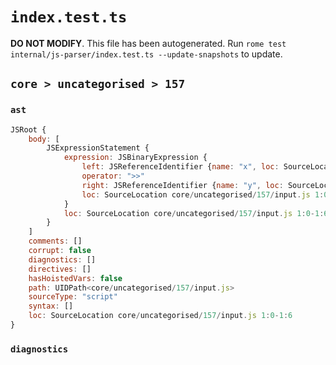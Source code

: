 # `index.test.ts`

**DO NOT MODIFY**. This file has been autogenerated. Run `rome test internal/js-parser/index.test.ts --update-snapshots` to update.

## `core > uncategorised > 157`

### `ast`

```javascript
JSRoot {
	body: [
		JSExpressionStatement {
			expression: JSBinaryExpression {
				left: JSReferenceIdentifier {name: "x", loc: SourceLocation core/uncategorised/157/input.js 1:0-1:1 (x)}
				operator: ">>"
				right: JSReferenceIdentifier {name: "y", loc: SourceLocation core/uncategorised/157/input.js 1:5-1:6 (y)}
				loc: SourceLocation core/uncategorised/157/input.js 1:0-1:6
			}
			loc: SourceLocation core/uncategorised/157/input.js 1:0-1:6
		}
	]
	comments: []
	corrupt: false
	diagnostics: []
	directives: []
	hasHoistedVars: false
	path: UIDPath<core/uncategorised/157/input.js>
	sourceType: "script"
	syntax: []
	loc: SourceLocation core/uncategorised/157/input.js 1:0-1:6
}
```

### `diagnostics`

```

```
